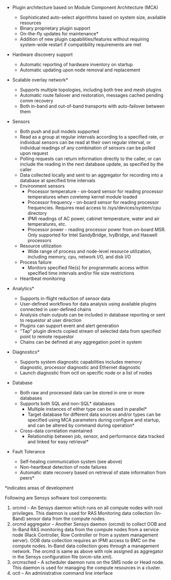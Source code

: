 * Plugin architecture based on Module Component Architecture (MCA)
    * Sophisticated auto-select algorithms based on system size, available resources
    * Binary proprietary plugin support
    * On-the-fly updates for maintenance*
    * Addition of new plugin capabilities/features without requiring system-wide restart if compatibility requirements are met

* Hardware discovery support
    * Automatic reporting of hardware inventory on startup
    * Automatic updating upon node removal and replacement

* Scalable overlay network*
    * Supports multiple topologies, including both tree and mesh plugins
    * Automatic route failover and restoration, messages cached pending comm recovery
    * Both in-band and out-of-band transports with auto-failover between them

* Sensors
    * Both push and pull models supported
    * Read as a group at regular intervals according to a specified rate, or individual sensors can be read at their own regular interval, or individual readings of any combination of sensors can be polled upon request
    * Polling requests can return information directly to the caller, or can include the reading in the next database update, as specified by the caller
    * Data collected locally and sent to an aggregator for recording into a database at specified time intervals
    * Environment sensors
        * Processor temperature - on-board sensor for reading processor temperatures when coretemp kernel module loaded
        * Processor frequency - on-board sensor for reading processor frequencies. Requires read access to /sys/devices/system/cpu directory
        * IPMI readings of AC power, cabinet temperature, water and air temperatures, etc.
        * Processor power - reading processor power from on-board MSR. Only supported for Intel SandyBridge, IvyBridge, and Haswell processors
    * Resource utilization
        * Wide range of process and node-level resource utilization, including memory, cpu, network I/O, and disk I/O
    * Process failure
        * Monitors specified file(s) for programmatic access within specified time intervals and/or file size restrictions
    * Heartbeat monitoring

* Analytics*
    * Supports in-flight reduction of sensor data
    * User-defined workflows for data analysis using available plugins connected in user-defined chains
    * Analysis chain outputs can be included in database reporting or sent to requestor at user direction
    * Plugins can support event and alert generation
    * "Tap" plugin directs copied stream of selected data from specified point to remote requestor
    * Chains can be defined at any aggregation point in system

* Diagnostics*
    * Supports system diagnostic capabilities includes memory diagnostic, processor diagnostic and Ethernet diagnostic
    * Launch diagnostic from octl on specific node or a list of nodes

* Database
    * Both raw and processed data can be stored in one or more databases
    * Supports both SQL and non-SQL* databases
        * Multiple instances of either type can be used in parallel*
        * Target database for different data sources and/or types can be specified using MCA parameters during configure and startup, and can be altered by command during operation*
    * Cross-data correlation maintained
        * Relationship between job, sensor, and performance data tracked and linked for easy retrieval*

* Fault Tolerance
    * Self-healing communication system (see above)
    * Non-heartbeat detection of node failures
    * Automatic state recovery based on retrieval of state information from peers*

*indicates areas of development

Following are Sensys software tool components:

1. orcmd – An Sensys daemon which runs on all compute nodes with root privileges. This daemon is used for RAS Monitoring data collection (In-Band) sensor data from the compute nodes.
2. orcmd aggregator – Another Sensys daemon (orcmd) to collect  OOB and In-Band RAS monitoring data from the compute nodes from a service node (Rack Controller, Row Controller or from a system management server). OOB data collection requires an IPMI access to BMC on the compute nodes. In-Band data collection goes through a management network. The orcmd is same as above with role assigned as aggregator in the Sensys configuration file (orcm-site.xml).
3. orcmsched – A scheduler daemon runs on the SMS node or Head node.  This daemon is used for managing the compute resources in a cluster.
4. octl – An administrative command line interface

